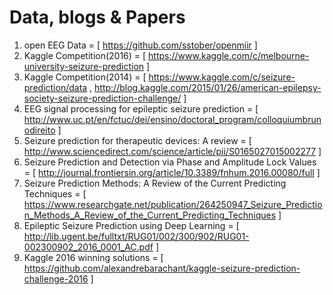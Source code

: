 # Data, blogs & Papers

1. open EEG Data = [ https://github.com/sstober/openmiir ]
2. Kaggle Competition(2016) = [ https://www.kaggle.com/c/melbourne-university-seizure-prediction ]
3. Kaggle Competition(2014) = [ https://www.kaggle.com/c/seizure-prediction/data , http://blog.kaggle.com/2015/01/26/american-epilepsy-society-seizure-prediction-challenge/ ]
4. EEG signal processing for epileptic seizure prediction = [ http://www.uc.pt/en/fctuc/dei/ensino/doctoral_program/colloquiumbrunodireito ]
5. Seizure prediction for therapeutic devices: A review = [ http://www.sciencedirect.com/science/article/pii/S0165027015002277 ]
6. Seizure Prediction and Detection via Phase and Amplitude Lock Values = [ http://journal.frontiersin.org/article/10.3389/fnhum.2016.00080/full ]
7. Seizure Prediction Methods: A Review of the Current Predicting Techniques = [ https://www.researchgate.net/publication/264250947_Seizure_Prediction_Methods_A_Review_of_the_Current_Predicting_Techniques ]
8. Epileptic Seizure Prediction using Deep Learning = [ http://lib.ugent.be/fulltxt/RUG01/002/300/902/RUG01-002300902_2016_0001_AC.pdf ]
9. Kaggle 2016 winning solutions = [ https://github.com/alexandrebarachant/kaggle-seizure-prediction-challenge-2016 ]
